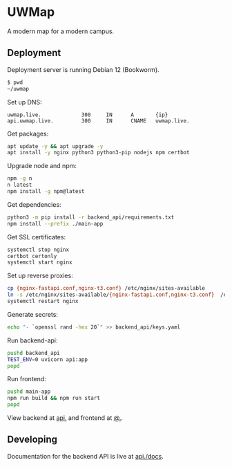 # UWMap

A modern map for a modern campus.

## Deployment

Deployment server is running Debian 12 (Bookworm).

```bash
$ pwd
~/uwmap
```

Set up DNS:
```dns
uwmap.live.             300     IN      A       {ip}
api.uwmap.live.         300     IN      CNAME   uwmap.live.
```

Get packages: 
```bash
apt update -y && apt upgrade -y
apt install -y nginx python3 python3-pip nodejs npm certbot
```

Upgrade node and npm:
```bash
npm -g n
n latest
npm install -g npm@latest
```

Get dependencies:
```bash
python3 -m pip install -r backend_api/requirements.txt
npm install --prefix ./main-app
```

Get SSL certificates:
```bash
systemctl stop nginx
certbot certonly
systemctl start nginx
```

Set up reverse proxies:
```bash
cp {nginx-fastapi.conf,nginx-t3.conf} /etc/nginx/sites-available
ln -s /etc/nginx/sites-available/{nginx-fastapi.conf,nginx-t3.conf}  /etc/nginx/sites-available/
systemctl restart nginx
```

Generate secrets:
```bash
echo "- `openssl rand -hex 20`" >> backend_api/keys.yaml
```

Run backend-api:
```bash
pushd backend_api 
TEST_ENV=0 uvicorn api:app
popd
```

Run frontend:
```bash
pushd main-app 
npm run build && npm run start
popd
```

View backend at [api.](https://api.uwmap.live) and frontend at [@.](https://uwmap.live).

## Developing

Documentation for the backend API is live at [api./docs](https://api.uwmap.live/docs).
